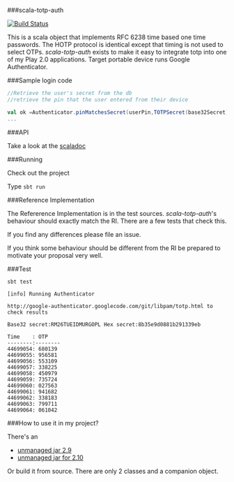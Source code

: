 ###scala-totp-auth

[![Build Status](https://travis-ci.org/marklister/scala-totp-auth.png)](https://travis-ci.org/marklister/scala-totp-auth)

This is a scala object that implements RFC 6238 time based one time passwords.
The HOTP protocol is identical except that timing is not used to select OTPs.
*scala-totp-auth* exists to make it easy to integrate totp into one of my Play 2.0 applications.  Target portable device runs Google Authenticator.

###Sample login code

```scala
//Retrieve the user's secret from the db
//retrieve the pin that the user entered from their device

val ok =Authenticator.pinMatchesSecret(userPin,TOTPSecret(base32Secret))
...
```

###API

Take a look at the [scaladoc](http://marklister.github.com/scala-totp-auth/latest/api/index.html#org.catch22.totp.auth.package) 

###Running

Check out the project 

Type `sbt run` 

###Reference Implementation

The Refererence Implementation is in the test sources.  *scala-totp-auth*'s behaviour should exactly match the RI.  There are a few tests that check this.

If you find any differences please file an issue.

If you think some behaviour should be different from the RI be prepared to motivate your proposal very well.

###Test

`sbt test`



    [info] Running Authenticator 
    
    http://google-authenticator.googlecode.com/git/libpam/totp.html to check results
    
    Base32 secret:RM26TUEIDMURGOPL Hex secret:8b35e9d0881b291339eb
    
    Time    : OTP
    --------:--------
    44699054: 680139
    44699055: 956581
    44699056: 553109
    44699057: 338225
    44699058: 450979
    44699059: 735724
    44699060: 027563
    44699061: 941682
    44699062: 338183
    44699063: 799711
    44699064: 061042

###How to use it in my project?

There's an 
  - [unmanaged jar 2.9](https://marklister.github.com/scala-totp-auth/scala-totp-auth_2.9.2-1.01.jar) 
  - [unmanaged jar for 2.10](https://marklister.github.com/scala-totp-auth/scala-totp-auth_2.10-1.1.jar)

Or build it from source.  There are only 2 classes and a companion object.
